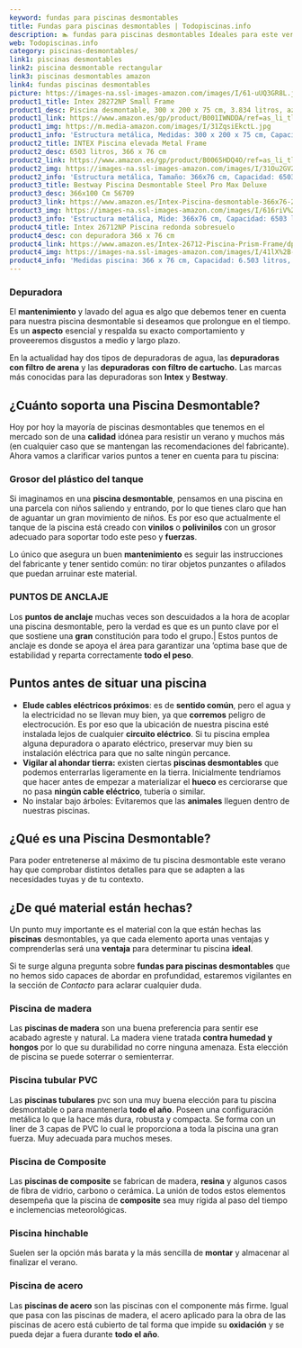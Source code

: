 ```yaml
---
keyword: fundas para piscinas desmontables
title: Fundas para piscinas desmontables | Todopiscinas.info
description: 🏊 fundas para piscinas desmontables Ideales para este verano 2021. Aquí puedes comprar fundas para piscinas desmontables y comparar con otras similares. No dejes escapar fundas para piscinas desmontables a un precio realmente tentador.
web: Todopiscinas.info
category: piscinas-desmontables/
link1: piscinas desmontables
link2: piscina desmontable rectangular
link3: piscinas desmontables amazon
link4: fundas piscinas desmontables
picture: https://images-na.ssl-images-amazon.com/images/I/61-uUQ3GR8L.jpg
product1_title: Intex 28272NP Small Frame
product1_desc: Piscina desmontable, 300 x 200 x 75 cm, 3.834 litros, azul
product1_link: https://www.amazon.es/gp/product/B001IWNDDA/ref=as_li_tl?ie=UTF8&camp=3638&creative=24630&creativeASIN=B001IWNDDA&linkCode=as2&tag=todopiscinas0e-21&linkId=25b9d647487c889cb6ef56ed63f50ca1
product1_img: https://m.media-amazon.com/images/I/31ZqsiEkctL.jpg
product1_info: 'Estructura metálica, Medidas: 300 x 200 x 75 cm, Capacidad: 3.834 litros, Para 6 personas (+ 6 años), Fácil montaje, Forma rectangular'
product2_title: INTEX Piscina elevada Metal Frame
product2_desc: 6503 litros, 366 x 76 cm
product2_link: https://www.amazon.es/gp/product/B0065HDQ4O/ref=as_li_tl?ie=UTF8&camp=3638&creative=24630&creativeASIN=B0065HDQ4O&linkCode=as2&tag=todopiscinas0e-21&linkId=ed2430e3ba564d3527ee103df33ed7b3
product2_img: https://images-na.ssl-images-amazon.com/images/I/31Ou2GV2SAL.jpg
product2_info: 'Estructura metálica, Tamaño: 366x76 cm, Capacidad: 6503 litros, Forma circular, De 4 a 7 personas (+6 años)'
product3_title: Bestway Piscina Desmontable Steel Pro Max Deluxe
product3_desc: 366x100 Cm 56709
product3_link: https://www.amazon.es/Intex-Piscina-desmontable-366x76-28210NP/dp/B0065HDQ4O?__mk_es_ES=%C3%85M%C3%85%C5%BD%C3%95%C3%91&crid=25UQGV9HG2INI&dchild=1&keywords=piscinas+desmontables&qid=1615854176&sprefix=piscinas+dem%2Caps%2C201&sr=8-5&linkCode=ll1&tag=todopiscinas0e-21&linkId=34f200977c6cbaab1f3f4d9ac0e64755&language=es_ES&ref_=as_li_ss_tl
product3_img: https://images-na.ssl-images-amazon.com/images/I/616riV%2BiY3L.jpg
product3_info: 'Estructura metálica, Mide: 366x76 cm, Capacidad: 6503 litros, De 4 a 7 personas mayores de 6 años, Forma circular, Tecnología Super-Tough'
product4_title: Intex 26712NP Piscina redonda sobresuelo
product4_desc: con depuradora 366 x 76 cm
product4_link: https://www.amazon.es/Intex-26712-Piscina-Prism-Frame/dp/B07FB823GL?__mk_es_ES=%C3%85M%C3%85%C5%BD%C3%95%C3%91&dchild=1&keywords=piscinas+desmontables+con+depuradora&qid=1615936418&sr=8-5&linkCode=ll1&tag=todopiscinas0e-21&linkId=d98699de7830cd471766fa1daa36de34&language=es_ES&ref_=as_li_ss_tl
product4_img: https://images-na.ssl-images-amazon.com/images/I/41lX%2B-YpibL.jpg
product4_info: 'Medidas piscina: 366 x 76 cm, Capacidad: 6.503 litros, Incluye depuradora de cartucha A, Lona resistente triple capa'
---
```




### Depuradora

El **mantenimiento** y lavado del agua es algo que debemos tener en cuenta para nuestra piscina desmontable si deseamos que prolongue en el tiempo. Es un **aspecto** esencial y respalda su exacto comportamiento y proveeremos disgustos a medio y largo plazo.

En la actualidad hay dos tipos de depuradoras de agua, las **depuradoras con filtro de arena** y  las **depuradoras** **con filtro de cartucho.** Las marcas más conocidas para las depuradoras son **Intex** y **Bestway**.


## ¿Cuánto soporta una Piscina Desmontable?

Hoy por hoy la mayoría de piscinas desmontables que tenemos en el mercado son de una **calidad** idónea para resistir un verano y muchos más (en cualquier caso que se mantengan las recomendaciones del fabricante). Ahora vamos a clarificar varios puntos a tener en cuenta para tu piscina:


### Grosor del plástico del tanque

Si imaginamos en una **piscina desmontable**, pensamos en una piscina en una parcela con niños saliendo y entrando, por lo que tienes claro que han de aguantar un gran movimiento de niños. Es por eso que actualmente el tanque de la piscina está creado con **vinilos** o **polivinilos** con un grosor adecuado para soportar todo este peso y **fuerzas**.

Lo único que asegura un	 buen **mantenimiento** es seguir las instrucciones del fabricante y tener sentido común: no tirar objetos punzantes o afilados que puedan arruinar este material.


### PUNTOS DE ANCLAJE

Los **puntos de anclaje** muchas veces son descuidados a la hora de acoplar una piscina desmontable, pero la verdad es que es un punto clave por el que sostiene una **gran** constitución para todo el grupo.| Estos puntos de anclaje es donde se apoya el área para garantizar una ’optima base que de estabilidad y reparta correctamente **todo el peso**.

<brand-panel :title=product1_title :desc=product1_desc :img=product1_img :link=product1_link></brand-panel>


## Puntos antes de situar una piscina



*   **Elude cables eléctricos próximos**: es de **sentido común**, pero el agua y la electricidad no se llevan muy bien, ya que **corremos** peligro de electrocución. Es por eso que la ubicación de nuestra piscina esté instalada lejos de cualquier **circuito eléctrico**. Si tu piscina emplea alguna depuradora o aparato eléctrico, preservar muy bien su instalación eléctrica para que no salte ningún percance.
*   **Vigilar al ahondar tierra:** existen ciertas **piscinas desmontables** que podemos enterrarlas ligeramente en la tierra. Inicialmente tendríamos que hacer antes de empezar a materializar el **hueco** es cerciorarse que no pasa **ningún cable eléctrico**, tubería o similar.
*   No instalar bajo árboles: Evitaremos que las **animales** lleguen dentro de nuestras piscinas.
## ¿Qué es una Piscina Desmontable?



Para poder entretenerse al máximo de tu piscina desmontable este verano  hay que comprobar distintos detalles para que se adapten a las necesidades tuyas y de tu contexto.

<external-banner></external-banner>


<stats-list :link1=link1 :link2=link2 :link3=link3 :link4=link4 :category=category></stats-list>


## ¿De qué material están hechas?

Un punto muy importante es el material con la que están hechas las **piscinas** desmontables, ya que cada elemento aporta unas ventajas y comprenderlas  será una **ventaja** para determinar tu piscina **ideal**.

Si te surge alguna pregunta sobre **fundas para piscinas desmontables** que no hemos sido capaces de abordar en profundidad, estaremos vigilantes en la sección de _Contacto_ para aclarar cualquier duda.


### Piscina de madera

Las **piscinas de madera** son una buena preferencia para sentir ese acabado agreste y natural. La madera viene tratada **contra humedad y hongos** por lo que su durabilidad no corre ninguna amenaza. Esta elección de piscina se puede soterrar o semienterrar.


### Piscina tubular PVC

Las **piscinas tubulares** pvc son una muy buena elección para tu piscina desmontable o para mantenerla **todo el año**. Poseen una configuración metálica lo que la hace más dura, robusta y compacta. Se forma con un liner de 3 capas de PVC lo cual le proporciona a toda la piscina una gran fuerza. Muy adecuada para muchos meses.


### Piscina de Composite

Las **piscinas de composite** se fabrican de madera, **resina** y algunos casos de fibra de vidrio, carbono o cerámica. La unión de todos estos elementos desempeña que la piscina de **composite** sea muy rígida al paso del tiempo e inclemencias meteorológicas.


### Piscina hinchable

Suelen ser la opción más barata y la más sencilla de **montar** y almacenar al finalizar el verano.


### Piscina de acero

Las **piscinas de acero** son las piscinas con el componente más firme. Igual que pasa con las piscinas de madera, el acero aplicado para la obra de las piscinas de acero está cubierto de tal forma que impide su **oxidación** y se pueda dejar a fuera durante **todo el año**.